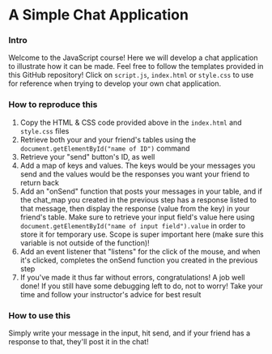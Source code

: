 <h1>A Simple Chat Application</h1>
<h3>Intro</h3>
<p>Welcome to the JavaScript course! Here we will develop a chat application to illustrate how it can be made. Feel free to follow the templates provided in this GitHub repository! Click on <code>script.js</code>, <code>index.html</code> or <code>style.css</code> to use for reference when trying to develop your own chat application.</p>
<h3>How to reproduce this</h3>
<ol>
	<li>Copy the HTML & CSS code provided above in the <code>index.html</code> and <code>style.css</code> files</li>
	<li>Retrieve both your and your friend's tables using the <code>document.getElementById("name of ID")</code> command</li>
	<li>Retrieve your "send" button's ID, as well</li>
	<li>Add a map of keys and values. The keys would be your messages you send and the values would be the responses you want your friend to return back</li>
	<li>Add an "onSend" function that posts your messages in your table, and if the chat_map you created in the previous step has a response listed to that message, then display the response (value from the key) in your friend's table. Make sure to retrieve your input field's value here using <code>document.getElementById("name of input field").value</code> in order to store it for temporary use. Scope is super important here (make sure this variable is not outside of the function)!</li>
	<li>Add an event listener that "listens" for the click of the mouse, and when it's clicked, completes the onSend function you created in the previous step</li>
	<li>If you've made it thus far without errors, congratulations! A job well done! If you still have some debugging left to do, not to worry! Take your time and follow your instructor's advice for best result</li>
</ol>
<h3>How to use this</h3>
<p>Simply write your message in the input, hit send, and if your friend has a response to that, they'll post it in the chat!</p>